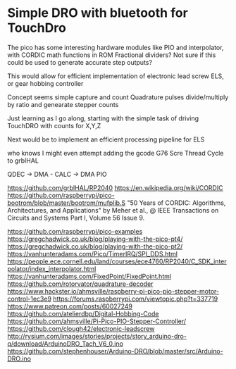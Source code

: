 # Simple DRO with bluetooth for TouchDro

The pico has some interesting hardware modules like PIO and interpolator, with CORDIC math functions in ROM
Fractional dividers? Not sure if this could be used to generate accurate step outputs?

This would allow for efficient implementation of electronic lead screw ELS, or gear hobbing controller

Concept seems simple capture and count Quadrature pulses divide/multiply by ratio and genearate stepper counts

Just learning as I go along, starting with the simple task of driving TouchDRO with counts for X,Y,Z

Next would be to implement an efficient processing pipeline for ELS

who knows I might even attempt adding the gcode G76 Scre Thread Cycle to grblHAL  

QDEC -> DMA - CALC -> DMA PIO

https://github.com/grblHAL/RP2040
https://en.wikipedia.org/wiki/CORDIC 
https://github.com/raspberrypi/pico-bootrom/blob/master/bootrom/mufplib.S
"50 Years of CORDIC: Algorithms, Architectures, and Applications" by Meher et al., @ IEEE Transactions on Circuits and Systems Part I, Volume 56 Issue 9.

https://github.com/raspberrypi/pico-examples
https://gregchadwick.co.uk/blog/playing-with-the-pico-pt4/
https://gregchadwick.co.uk/blog/playing-with-the-pico-pt2/
https://vanhunteradams.com/Pico/TimerIRQ/SPI_DDS.html
https://people.ece.cornell.edu/land/courses/ece4760/RP2040/C_SDK_interpolator/index_interpolator.html
https://vanhunteradams.com/FixedPoint/FixedPoint.html
https://github.com/rotorvator/quadrature-decoder
https://www.hackster.io/ahmsville/raspberry-pi-pico-pio-stepper-motor-control-1ec3e9
https://forums.raspberrypi.com/viewtopic.php?t=337719
https://www.patreon.com/posts/60027249
https://github.com/atelierdbp/Digital-Hobbing-Code
https://github.com/ahmsville/Pi-Pico-PIO-Stepper-Controller/
https://github.com/clough42/electronic-leadscrew
http://rysium.com/images/stories/projects/story_arduino-dro-q/download/ArduinoDRO_Tach_V6_0.ino
https://github.com/stephenhouser/Arduino-DRO/blob/master/src/Arduino-DRO.ino
